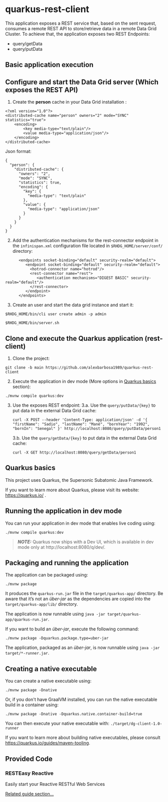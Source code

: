 # quarkus-rest-client

This application exposes a REST service that, based on the sent request, consumes a remote REST API to store/retrieve data in a remote Data Grid Cluster. 
To achieve that, the application exposes two REST Endpoints:

- query/getData
- query/putData

## Basic application execution

## Configure and start the Data Grid server (Which exposes the REST API)
1. Create the **person** cache in your Data Grid installation :
~~~
<?xml version="1.0"?>
<distributed-cache name="person" owners="2" mode="SYNC" statistics="true">
	<encoding>
		<key media-type="text/plain"/>
		<value media-type="application/json"/>
	</encoding>
</distributed-cache>
~~~
Json format:
~~~
{
  "person": {
    "distributed-cache": {
      "owners": "2",
      "mode": "SYNC",
      "statistics": true,
      "encoding": {
        "key": {
          "media-type": "text/plain"
        },
        "value": {
          "media-type": "application/json"
        }
      }
    }
  }
}
~~~
2. Add the authentication mechanisms for the rest-connector endpoint in the `infinispan.xml` configuration file located in `$RHDG_HOME/server/conf/` directory:
~~~
      <endpoints socket-binding="default" security-realm="default">
         <endpoint socket-binding="default" security-realm="default">
           <hotrod-connector name="hotrod"/>
           <rest-connector name="rest">
              <authentication mechanisms="DIGEST BASIC" security-realm="default"/>
           </rest-connector>
         </endpoint>
      </endpoints>
~~~
3. Create an user and start the data grid instance and start it:
~~~
$RHDG_HOME/bin/cli user create admin -p admin
~~~
~~~
$RHDG_HOME/bin/server.sh
~~~

## Clone and execute the Quarkus application (rest-client)
1. Clone the project:
~~~
git clone -b main https://github.com/alexbarbosa1989/quarkus-rest-client
~~~
2. Execute the application in dev mode (More options in [Quarkus basics](https://github.com/alexbarbosa1989/quarkus-rest-client/blob/main/README.md#quarkus-basics) section):
~~~
./mvnw compile quarkus:dev
~~~
3. Use the exposes REST endpoint:
   3.a. Use the `query/putData/{key}` to put data in the external Data Grid cache:
   ~~~
   curl -X POST --header 'Content-Type: application/json' -d '{ "firstName": "Sadio", "lastName": "Mané", "bornYear": "1992", "bornIn": "Senegal" }' http://localhost:8080/query/putData/person1
   ~~~
   3.b. Use the `query/getData/{key}` to put data in the external Data Grid cache:
   ~~~
   curl -X GET http://localhost:8080/query/getData/person1
   ~~~

## Quarkus basics
This project uses Quarkus, the Supersonic Subatomic Java Framework.

If you want to learn more about Quarkus, please visit its website: https://quarkus.io/ .

## Running the application in dev mode

You can run your application in dev mode that enables live coding using:
```shell script
./mvnw compile quarkus:dev
```

> **_NOTE:_**  Quarkus now ships with a Dev UI, which is available in dev mode only at http://localhost:8080/q/dev/.

## Packaging and running the application

The application can be packaged using:
```shell script
./mvnw package
```
It produces the `quarkus-run.jar` file in the `target/quarkus-app/` directory.
Be aware that it’s not an _über-jar_ as the dependencies are copied into the `target/quarkus-app/lib/` directory.

The application is now runnable using `java -jar target/quarkus-app/quarkus-run.jar`.

If you want to build an _über-jar_, execute the following command:
```shell script
./mvnw package -Dquarkus.package.type=uber-jar
```

The application, packaged as an _über-jar_, is now runnable using `java -jar target/*-runner.jar`.

## Creating a native executable

You can create a native executable using: 
```shell script
./mvnw package -Dnative
```

Or, if you don't have GraalVM installed, you can run the native executable build in a container using: 
```shell script
./mvnw package -Dnative -Dquarkus.native.container-build=true
```

You can then execute your native executable with: `./target/dg-client-1.0-runner`

If you want to learn more about building native executables, please consult https://quarkus.io/guides/maven-tooling.

## Provided Code

### RESTEasy Reactive

Easily start your Reactive RESTful Web Services

[Related guide section...](https://quarkus.io/guides/getting-started-reactive#reactive-jax-rs-resources)
